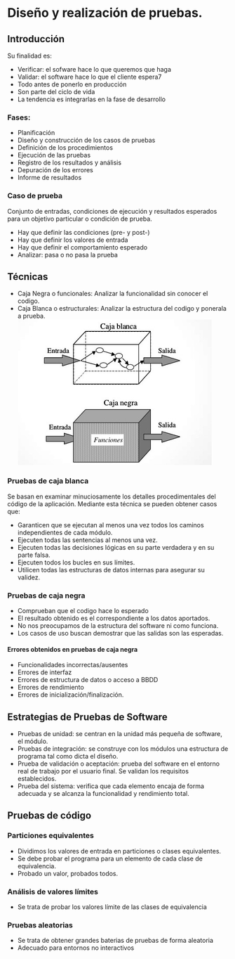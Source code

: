 # Diseño y realización de pruebas.



## Introducción

Su finalidad es:

- Verificar: el sofware hace lo que queremos que haga
- Validar: el software hace lo que el cliente espera7
- Todo antes de ponerlo en producción
- Son parte del ciclo de vida
- La tendencia es integrarlas en la fase de desarrollo


### Fases:
 - Planificación
 - Diseño y construcción de los casos de pruebas
 - Definición de los procedimientos
 - Ejecución de las pruebas
 - Registro de los resultados y análisis
 - Depuración de los errores
 - Informe de resultados


### Caso de prueba
Conjunto de entradas, condiciones de ejecución y resultados 
esperados para un objetivo particular o condición de prueba.
 - Hay que definir las condiciones (pre- y post-)
 - Hay que definir los valores de entrada
 - Hay que definir el comportamiento esperado
 - Analizar: pasa o no pasa la prueba



## Técnicas

- Caja Negra o funcionales: Analizar la funcionalidad sin conocer el codigo.
- Caja Blanca o estructurales: Analizar la estructura del codigo y ponerala a prueba.
![](img/cajaNegraBlanca.jpg)


### Pruebas de caja  blanca
Se basan en examinar minuciosamente los detalles procedimentales del código de la aplicación.
Mediante esta técnica se pueden obtener casos que:
 - Garanticen que se ejecutan al menos una vez todos los caminos independientes de cada módulo.
 - Ejecuten todas las sentencias al menos una vez.
 - Ejecuten todas las decisiones lógicas en su parte verdadera y en su parte falsa.
 - Ejecuten todos los bucles en sus límites.
 - Utilicen todas las estructuras de datos internas para asegurar su validez.


### Pruebas de caja negra

- Comprueban que el codigo hace lo esperado
- El resultado obtenido es el correspondiente a los datos aportados.
- No nos preocupamos de la estructura del software ni como funciona.
- Los casos de uso buscan demostrar que las salidas son las esperadas.


#### Errores obtenidos en pruebas de caja negra
 - Funcionalidades incorrectas/ausentes
 - Errores de interfaz
 - Errores de estructura de datos o acceso a BBDD
 - Errores de rendimiento
 - Errores de inicialización/finalización.



## Estrategias de Pruebas de Software
 - Pruebas de unidad: se centran en la unidad más pequeña de software, el módulo.
 - Pruebas de integración: se construye con los módulos una estructura de programa tal como dicta el diseño. 
 - Prueba de validación o aceptación: prueba del software en el entorno real de trabajo por el usuario final. Se validan los requisitos establecidos.
 - Prueba del sistema: verifica que cada elemento encaja de forma adecuada y se alcanza la funcionalidad y rendimiento total. 



## Pruebas de código


### Particiones equivalentes
- Dividimos los valores de entrada en particiones o clases equivalentes.
- Se debe probar el programa para un elemento de cada clase de equivalencia.
- Probado un valor, probados todos.


### Análisis de valores límites

- Se trata de probar los valores límite de las clases de equivalencia

### Pruebas aleatorias

- Se trata de obtener grandes baterias de pruebas de forma aleatoria
- Adecuado para entornos no interactivos